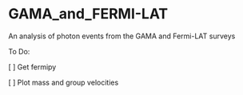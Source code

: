 # GAMA_and_FERMI-LAT
An analysis of photon events from the GAMA and Fermi-LAT surveys

To Do:
 
 [ ] Get fermipy
  
 [ ] Plot mass and group velocities
